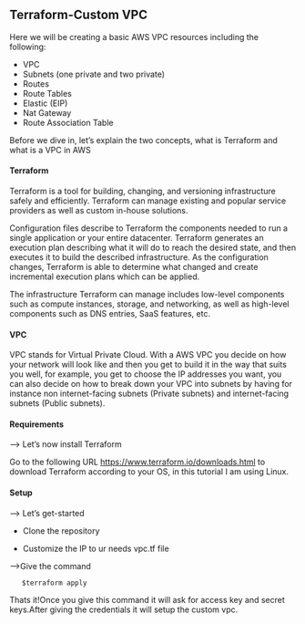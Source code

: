 ## Terraform-Custom VPC
Here we will be creating a basic AWS VPC resources including the following:


* VPC
* Subnets (one private and two private)
* Routes
* Route Tables
* Elastic (EIP)
* Nat Gateway
* Route Association Table

Before we dive in, let’s explain the two concepts, what is Terraform and what is a VPC in AWS

#### Terraform

Terraform is a tool for building, changing, and versioning infrastructure safely and efficiently. Terraform can manage existing and popular service providers as well as custom in-house solutions.

Configuration files describe to Terraform the components needed to run a single application or your entire datacenter. Terraform generates an execution plan describing what it will do to reach the desired state, and then executes it to build the described infrastructure. As the configuration changes, Terraform is able to determine what changed and create incremental execution plans which can be applied.

The infrastructure Terraform can manage includes low-level components such as compute instances, storage, and networking, as well as high-level components such as DNS entries, SaaS features, etc.

#### VPC

VPC stands for Virtual Private Cloud. With a AWS VPC you decide on how your network will look like and then you get to build it in the way that suits you well, for example, you get to choose the IP addresses you want, you can also decide on how to break down your VPC into subnets by having for instance non internet-facing subnets (Private subnets) and internet-facing subnets (Public subnets). 

#### Requirements

--> Let’s now install Terraform

Go to the following URL https://www.terraform.io/downloads.html to download Terraform according to your OS, in this tutorial I am using Linux.

#### Setup

--> Let’s get-started

- Clone the repository
 
- Customize the IP to ur needs vpc.tf file
 
 -->Give the command

       $terraform apply
 
 Thats it!Once you give this command it will ask for access key and secret keys.After giving the credentials it will setup the custom vpc.
